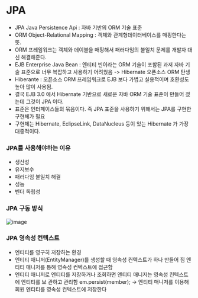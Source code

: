# JPA <br/>


- JPA Java Persistence Api : 자바 기반의 ORM 기술 표준
- ORM Object-Relational Mapping : 객체와 관계형데이터베이스를 매핑한다는 뜻.
- ORM 프레임워크는 객체와 데이블을 매핑해서 패러다임의 불일치 문제를 개발자 대신 해결해준다.
- EJB Enterprise Java Bean : 엔티티 빈이라는 ORM 기술이 포함된 과저 자바 기술 표준으로 너무 복잡하고 사용하기 어려웠음 -> Hibernate 오픈소스 ORM 탄생
- Hiberante : 오픈소스 ORM 프레임워크로 EJB 보다 가볍고 실용적이며 호환성도 높아 많이 사용됨.
- 결국 EJB 3.0 에서 Hibernate 기반으로 새로운 자바 ORM 기술 표준이 만들어 졌는데 그것이 JPA 이다.
- 표준은 인터페이스들의 묶음이다. 즉 JPA 표준을 사용하기 위해서는 JPA를 구현한 구현체가 필요
- 구현체는 Hibernate, EclipseLink, DataNucleus 등이 있는 Hibernate 가 가장 대중적이다.


### JPA를 사용해야하는 이유
- 생산성
- 유지보수
- 패러다임 불일치 해결
- 성능
- 벤더 독립성

### JPA 구동 방식
![image](https://github.com/sinsincoccr/1Day1Commit/assets/145324925/17f187e1-4cf2-46c5-84af-d26bc93da879)


### JPA 영속성 컨텍스트
- 엔티티를 영구히 저장하는 환경
- 엔티티 매니저(EntityManager)를 생성할 때 영속성 컨텍스트가 하나 만들어 짐
엔티티 매니저를 통해 영속성 컨텍스트에 접근함
- 엔티티 매니저로 엔티티를 저장하거나 조회하면 엔티티 매니저는 영속성 컨텍스트에 엔티티를 보
관하고 관리함
em.persist(member);
-> 엔티티 매니저를 이용해 회원 엔티티를 영속성 컨텍스트에 저장한다
